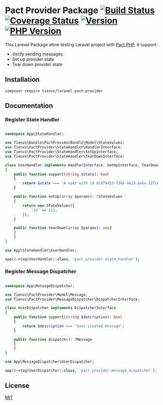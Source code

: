 # Pact Provider Package [![Build Status][actions_badge]][actions_link] [![Coverage Status][coveralls_badge]][coveralls_link] [![Version][version-image]][version-url] [![PHP Version][php-version-image]][php-version-url]

This Laravel Package allow testing Laravel project with [Pact PHP][pact-php].
It support:
* Verify sending messages
* Set up provider state
* Tear down provider state

## Installation

```shell
composer require tienvx/laravel-pact-provider
```

## Documentation

### Register State Handler

```php

namespace App\StateHandler;

use Tienvx\Bundle\PactProviderBundle\Model\StateValues;
use Tienvx\PactProvider\StateHandler\HandlerInterface;
use Tienvx\PactProvider\StateHandler\SetUpInterface;
use Tienvx\PactProvider\StateHandler\TearDownInterface;

class UserHandler implements HandlerInterface, SetUpInterface, TearDownInterface
{
    public function support(string $state): bool
    {
        return $state === 'A user with id dcd79453-7346-4423-ae6e-127c60d8dd20 exists';
    }

    public function setUp(array $params): ?StateValues
    {
        return new StateValues([
            'id' => 123,
        ]);
    }

    public function tearDown(array $params): void
    {
    }
}
```

```php
use App\StateHandler\UserHandler;

app()->tag(UserHandler::class, 'pact_provider.state_handler');
```

### Register Message Dispatcher

```php

namespace App\MessageDispatcher;

use Tienvx\PactProvider\Model\Message;
use Tienvx\PactProvider\MessageDispatcher\DispatcherInterface;

class UserDispatcher implements DispatcherInterface
{
    public function support(string $description): bool
    {
        return $description === 'User created message';
    }

    public function dispatch(): ?Message
    {
    }
}
```

```php
use App\MessageDispatcher\UserDispatcher;

app()->tag(UserDispatcher::class, 'pact_provider.message_dispatcher');
```

## License

[MIT](https://github.com/tienvx/laravel-pact-provider/blob/main/LICENSE)

[actions_badge]: https://github.com/tienvx/laravel-pact-provider/workflows/main/badge.svg
[actions_link]: https://github.com/tienvx/laravel-pact-provider/actions

[coveralls_badge]: https://coveralls.io/repos/tienvx/laravel-pact-provider/badge.svg?branch=main&service=github
[coveralls_link]: https://coveralls.io/github/tienvx/laravel-pact-provider?branch=main

[version-url]: https://packagist.org/packages/tienvx/laravel-pact-provider
[version-image]: http://img.shields.io/packagist/v/tienvx/laravel-pact-provider.svg?style=flat

[php-version-url]: https://packagist.org/packages/tienvx/laravel-pact-provider
[php-version-image]: http://img.shields.io/badge/php-8.1.0+-ff69b4.svg

[pact-php]: https://github.com/pact-foundation/pact-php
